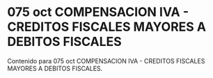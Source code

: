 # 075 oct  COMPENSACION IVA - CREDITOS FISCALES MAYORES A DEBITOS FISCALES

Contenido para 075 oct  COMPENSACION IVA - CREDITOS FISCALES MAYORES A DEBITOS FISCALES.